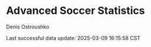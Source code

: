# Advanced Soccer Statistics
Denis Ostroushko

<!-- gfm -->

Last successful data update: 2025-03-09 16:15:58 CST
